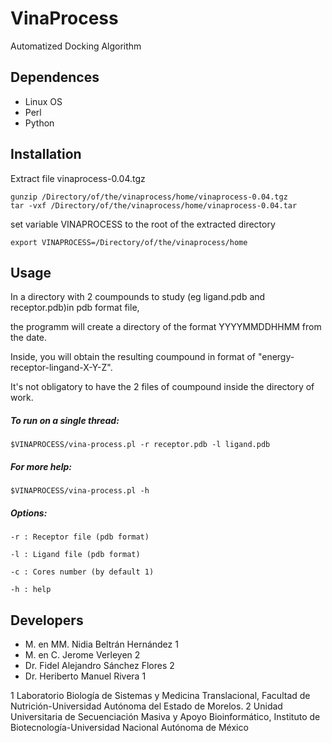 # VinaProcess
Automatized Docking Algorithm

## Dependences
* Linux OS
* Perl
* Python

## Installation

Extract file vinaprocess-0.04.tgz

```
gunzip /Directory/of/the/vinaprocess/home/vinaprocess-0.04.tgz
tar -vxf /Directory/of/the/vinaprocess/home/vinaprocess-0.04.tar
```

set variable VINAPROCESS to the root of the extracted directory 

```
export VINAPROCESS=/Directory/of/the/vinaprocess/home
```

## Usage

In a directory with 2 coumpounds to study (eg ligand.pdb and receptor.pdb)in pdb format file,

the programm will create a directory of the format YYYYMMDDHHMM from the date.

Inside, you will obtain the resulting coumpound in format of "energy-receptor-lingand-X-Y-Z". 

It's not obligatory to have the 2 files of coumpound inside the directory of work.


##### To run on a single thread:

```
$VINAPROCESS/vina-process.pl -r receptor.pdb -l ligand.pdb 
```

##### For more help:

```
$VINAPROCESS/vina-process.pl -h
```


 ##### Options:
  
    -r : Receptor file (pdb format)
    
    -l : Ligand file (pdb format)
    
    -c : Cores number (by default 1)
    
    -h : help
 
## Developers

* M. en MM. Nidia Beltrán Hernández 1
* M. en C. Jerome Verleyen 2
* Dr. Fidel Alejandro Sánchez Flores 2
* Dr. Heriberto Manuel Rivera 1
 
1 Laboratorio Biología de Sistemas y Medicina Translacional, Facultad de Nutrición-Universidad Autónoma del Estado de Morelos. 
2 Unidad Universitaria de Secuenciación Masiva y Apoyo Bioinformático, Instituto de Biotecnología-Universidad Nacional Autónoma de México

